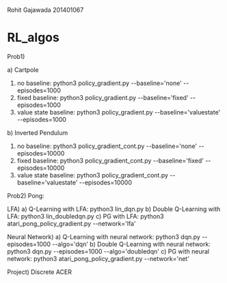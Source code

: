 Rohit Gajawada
201401067

# RL_algos


Prob1)

a) Cartpole
1) no baseline: python3 policy_gradient.py --baseline='none' --episodes=1000
2) fixed baseline: python3 policy_gradient.py --baseline='fixed' --episodes=1000
3) value state baseline: python3 policy_gradient.py --baseline='valuestate' --episodes=1000

b) Inverted Pendulum
1) no baseline: python3 policy_gradient_cont.py --baseline='none' --episodes=10000
2) fixed baseline: python3 policy_gradient_cont.py --baseline='fixed' --episodes=10000
3) value state baseline: python3 policy_gradient_cont.py --baseline='valuestate' --episodes=10000


Prob2)
Pong:

LFA)
a) Q-Learning with LFA: python3 lin_dqn.py
b) Double Q-Learning with LFA: python3 lin_doubledqn.py
c) PG with LFA: python3 atari_pong_policy_gradient.py --network='lfa'

Neural Network)
a) Q-Learning with neural network: python3 dqn.py --episodes=1000 --algo='dqn'
b) Double Q-Learning with neural network: python3 dqn.py --episodes=1000 --algo='doubledqn'
c) PG with neural network: python3 atari_pong_policy_gradient.py --network='net'


Project)
Discrete ACER
